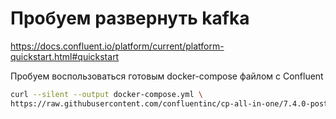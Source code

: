 # Пробуем развернуть kafka
https://docs.confluent.io/platform/current/platform-quickstart.html#quickstart


Пробуем воспользоваться готовым docker-compose файлом с Confluent

```bash
curl --silent --output docker-compose.yml \
https://raw.githubusercontent.com/confluentinc/cp-all-in-one/7.4.0-post/cp-all-in-one/docker-compose.yml
```